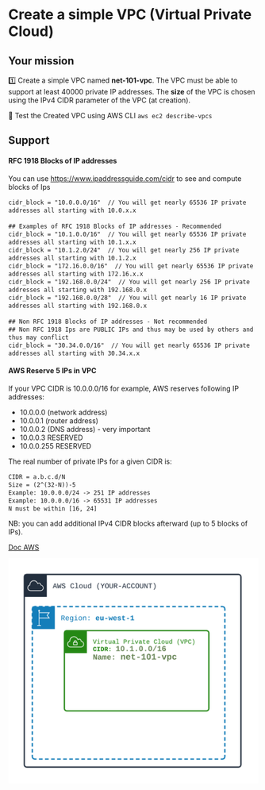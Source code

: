# Create a simple VPC (Virtual Private Cloud)

## Your mission
1️⃣ Create a simple VPC named **net-101-vpc**. 
The VPC must be able to support at least 40000 private IP addresses.
The **size** of the VPC is chosen using the IPv4 CIDR parameter of the VPC (at creation).

🏁 Test the Created VPC using AWS CLI `aws ec2 describe-vpcs`

## Support
#### RFC 1918 Blocks of IP addresses
You can use https://www.ipaddressguide.com/cidr to see and compute blocks of Ips

```hcl
cidr_block = "10.0.0.0/16"  // You will get nearly 65536 IP private addresses all starting with 10.0.x.x

## Examples of RFC 1918 Blocks of IP addresses - Recommended
cidr_block = "10.1.0.0/16"  // You will get nearly 65536 IP private addresses all starting with 10.1.x.x
cidr_block = "10.1.2.0/24"  // You will get nearly 256 IP private addresses all starting with 10.1.2.x
cidr_block = "172.16.0.0/16"  // You will get nearly 65536 IP private addresses all starting with 172.16.x.x
cidr_block = "192.168.0.0/24"  // You will get nearly 256 IP private addresses all starting with 192.168.0.x
cidr_block = "192.168.0.0/28"  // You will get nearly 16 IP private addresses all starting with 192.168.0.x

## Non RFC 1918 Blocks of IP addresses - Not recommended
## Non RFC 1918 Ips are PUBLIC IPs and thus may be used by others and thus may conflict
cidr_block = "30.34.0.0/16"  // You will get nearly 65536 IP private addresses all starting with 30.34.x.x
```

#### AWS Reserve 5 IPs in VPC
If your VPC CIDR is 10.0.0.0/16 for example, AWS reserves following IP addresses:
- 10.0.0.0  (network address)
- 10.0.0.1  (router address)
- 10.0.0.2  (DNS address)  - very important
- 10.0.0.3  RESERVED
- 10.0.0.255  RESERVED

The real number of private IPs for a given CIDR is:
```
CIDR = a.b.c.d/N
Size = (2^(32-N))-5
Example: 10.0.0.0/24 -> 251 IP addresses
Example: 10.0.0.0/16 -> 65531 IP addresses
N must be within [16, 24]
```


NB: you can add additional IPv4 CIDR blocks afterward (up to 5 blocks of IPs).

[Doc AWS](https://docs.aws.amazon.com/vpc/latest/userguide/VPC_Subnets.html)


![Image of VPC](./doc/101-basic-vpc.png)
